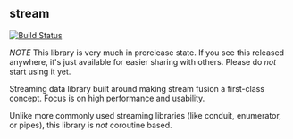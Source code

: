 ## stream

[![Build Status](https://travis-ci.org/fpco/stream.svg?branch=master)](https://travis-ci.org/fpco/stream)

*NOTE* This library is very much in prerelease state. If you see this released
anywhere, it's just available for easier sharing with others. Please do _not_
start using it yet.

Streaming data library built around making stream fusion a first-class concept.
Focus is on high performance and usability.

Unlike more commonly used streaming libraries (like conduit, enumerator, or
pipes), this library is _not_ coroutine based.
